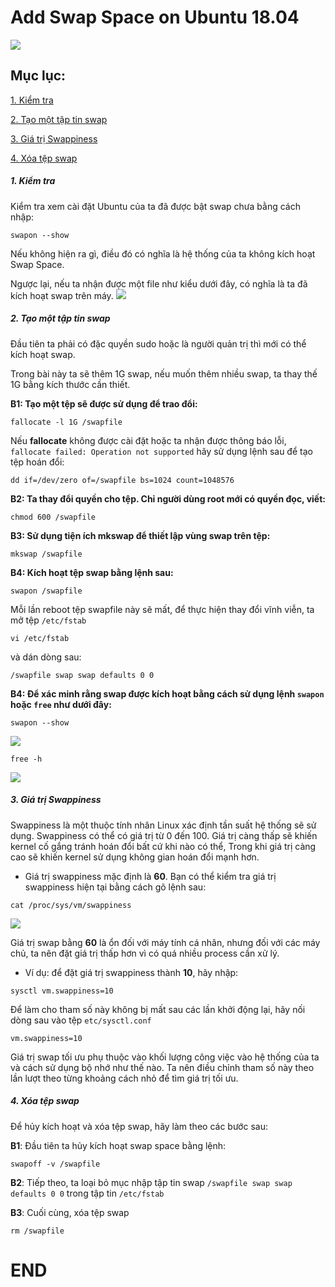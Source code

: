 # Add Swap Space on Ubuntu 18.04
![](http://mundo.openit.com.bo/wp-content/uploads/2019/04/swapp.png)

## Mục lục:

[1. Kiểm tra](#1)

[2. Tạo một tập tin swap](#2)

[3. Giá trị Swappiness](#3)

[4. Xóa tệp swap](#4)

##### <a name="1"> 1. Kiểm tra </a>
Kiểm tra xem cài đặt Ubuntu của ta đã được bật swap chưa bằng cách nhập:
```
swapon --show
```
Nếu không hiện ra gì, điều đó có nghĩa là hệ thống của ta không kích hoạt Swap Space.

Ngược lại, nếu ta nhận được một file như kiểu dưới đây, có nghĩa là ta đã kích hoạt swap trên máy.
![](https://scontent.fhan5-7.fna.fbcdn.net/v/t1.15752-9/66282232_459698367923162_533757769380003840_n.png?_nc_cat=103&_nc_oc=AQkjDyudIwEJ-HUR7qxuapXMdthwPLvYlyJMV9Wo9__QGbcMJSzRSibai_Sg_ugWiCY&_nc_ht=scontent.fhan5-7.fna&oh=4dd3b9794115c5afc2a7cc8e92737e8e&oe=5DC3E15C)

##### <a name="2"> 2. Tạo một tập tin swap </a>
Đầu tiên ta phải có đặc quyền sudo hoặc là người quản trị thì mới có thể kích hoạt swap.

Trong bài này ta sẽ thêm 1G swap, nếu muốn thêm nhiều swap, ta thay thế 1G bằng kích thước cần thiết.

**B1: Tạo một tệp sẽ được sử dụng để trao đổi:**
```
fallocate -l 1G /swapfile
```
Nếu **fallocate** không được cài đặt hoặc ta nhận được thông báo lỗi, ``fallocate failed: Operation not supported`` hãy sử dụng lệnh sau để tạo tệp hoán đổi:
```
dd if=/dev/zero of=/swapfile bs=1024 count=1048576
```

**B2: Ta thay đổi quyền cho tệp. Chỉ người dùng root mới có quyền đọc, viết:**
```
chmod 600 /swapfile
```

**B3: Sử dụng tiện ích mkswap để thiết lập vùng swap trên tệp:**
```
mkswap /swapfile
```

**B4: Kích hoạt tệp swap bằng lệnh sau:**
```
swapon /swapfile
```
Mỗi lần reboot tệp swapfile này sẽ mất, để thực hiện thay đổi vĩnh viễn, ta mở tệp ``/etc/fstab``
```
vi /etc/fstab
```
và dán dòng sau:
```
/swapfile swap swap defaults 0 0
```

**B4: Để xác minh rằng swap được kích hoạt bằng cách sử dụng lệnh ``swapon`` hoặc ``free`` như dưới đây:**
```
swapon --show
```
![](https://scontent.fhan5-2.fna.fbcdn.net/v/t1.15752-9/66228271_934306270252924_22738540412534784_n.png?_nc_cat=102&_nc_oc=AQkt0lFFB7yIDlkq5QRAeSkqCusYltQzUKwKJ33uEL-jTtWk0dM1-afSSHPsIijLZ7M&_nc_ht=scontent.fhan5-2.fna&oh=1fc054eb6bd790c34704e2af067d6e2f&oe=5DBE49C7)

```
free -h
```
![](https://scontent.fhan5-7.fna.fbcdn.net/v/t1.15752-9/66357423_670378436720318_5280276138512351232_n.png?_nc_cat=103&_nc_oc=AQm7Y1tNWs6uV4PPFRPGL_8ZMwawW1OQtMlTQbDSA9S9D7kx0qSgSS8IRKgF2Mjbxrc&_nc_ht=scontent.fhan5-7.fna&oh=7b3650ac48f6299a946f965a77d5fa0c&oe=5D7B3405)

##### <a name="3"> 3. Giá trị Swappiness </a>
Swappiness là một thuộc tính nhân Linux xác định tần suất hệ thống sẽ sử dụng. Swappiness có thể có giá trị từ 0 đến 100. Giá trị càng thấp sẽ khiến kernel cố gắng tránh hoán đổi bất cứ khi nào có thể, Trong khi giá trị càng cao sẽ khiến kernel sử dụng không gian hoán đổi mạnh hơn.

- Giá trị swappiness mặc định là **60**. Bạn có thể kiểm tra giá trị swappiness hiện tại bằng cách gõ lệnh sau:
```
cat /proc/sys/vm/swappiness
```
![](https://scontent.fhan5-1.fna.fbcdn.net/v/t1.15752-9/66339602_935516576787383_5549389744078585856_n.png?_nc_cat=109&_nc_oc=AQlkEliyCp2A8Qczr-8PaTy46IrCNrKARPe8-UnGMEzKUYttzeoxTaooGQZYBxPV-fc&_nc_ht=scontent.fhan5-1.fna&oh=59892a570d7b6e231e353cf1e8ad48cf&oe=5DBE8D6D)

Giá trị swap bằng **60** là ổn đối với máy tính cá nhân, nhưng đối với các máy chủ, ta nên đặt giá trị thấp hơn vì có quá nhiều process cần xử lý.

- Ví dụ: để đặt giá trị swappiness thành **10**, hãy nhập:
```
sysctl vm.swappiness=10
```

Để làm cho tham số này không bị mất sau các lần khởi động lại, hãy nối dòng sau vào tệp ``etc/sysctl.conf``
```
vm.swappiness=10
```

Giá trị swap tối ưu phụ thuộc vào khối lượng công việc vào hệ thống của ta và cách sử dụng bộ nhớ như thế nào. Ta nên điều chỉnh tham số này theo lần lượt theo từng khoảng cách nhỏ để tìm giá trị tối ưu.

##### <a name="4"> 4. Xóa tệp swap </a>
Để hủy kích hoạt và xóa tệp swap, hãy làm theo các bước sau:

**B1**: Đầu tiên ta hủy kích hoạt swap space bằng lệnh:
```
swapoff -v /swapfile
```

**B2**: Tiếp theo, ta loại bỏ mục nhập tập tin swap ``/swapfile swap swap defaults 0 0``
trong tập tin  ``/etc/fstab``

**B3**: Cuối cùng, xóa tệp swap
```
rm /swapfile
```

# END
